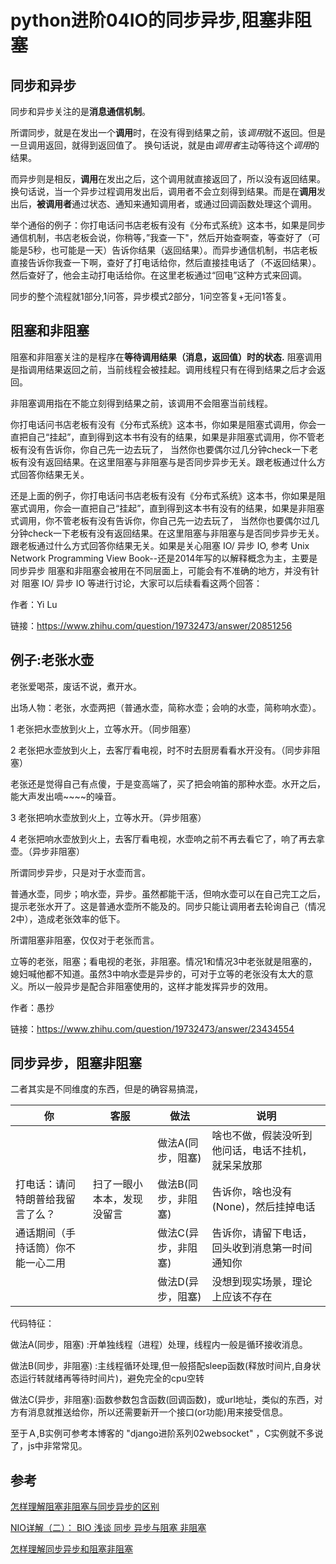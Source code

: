 # python进阶04IO的同步异步,阻塞非阻塞
## 同步和异步
同步和异步关注的是**消息通信机制**。

所谓同步，就是在发出一个**调用**时，在没有得到结果之前，该*调用*就不返回。但是一旦调用返回，就得到返回值了。
换句话说，就是由*调用者*主动等待这个*调用*的结果。

而异步则是相反，**调用**在发出之后，这个调用就直接返回了，所以没有返回结果。换句话说，当一个异步过程调用发出后，调用者不会立刻得到结果。而是在**调用**发出后，**被调用者**通过状态、通知来通知调用者，或通过回调函数处理这个调用。

举个通俗的例子：你打电话问书店老板有没有《分布式系统》这本书，如果是同步通信机制，书店老板会说，你稍等，”我查一下"，然后开始查啊查，等查好了（可能是5秒，也可能是一天）告诉你结果（返回结果）。而异步通信机制，书店老板直接告诉你我查一下啊，查好了打电话给你，然后直接挂电话了（不返回结果）。然后查好了，他会主动打电话给你。在这里老板通过“回电”这种方式来回调。

同步的整个流程就1部分,1问答，异步模式2部分，1问空答复+无问1答复。


## 阻塞和非阻塞
阻塞和非阻塞关注的是程序在**等待调用结果（消息，返回值）时的状态.**
阻塞调用是指调用结果返回之前，当前线程会被挂起。调用线程只有在得到结果之后才会返回。

非阻塞调用指在不能立刻得到结果之前，该调用不会阻塞当前线程。

你打电话问书店老板有没有《分布式系统》这本书，你如果是阻塞式调用，你会一直把自己“挂起”，直到得到这本书有没有的结果，如果是非阻塞式调用，你不管老板有没有告诉你，你自己先一边去玩了， 当然你也要偶尔过几分钟check一下老板有没有返回结果。在这里阻塞与非阻塞与是否同步异步无关。跟老板通过什么方式回答你结果无关。


还是上面的例子，你打电话问书店老板有没有《分布式系统》这本书，你如果是阻塞式调用，你会一直把自己“挂起”，直到得到这本书有没有的结果，如果是非阻塞式调用，你不管老板有没有告诉你，你自己先一边去玩了， 当然你也要偶尔过几分钟check一下老板有没有返回结果。在这里阻塞与非阻塞与是否同步异步无关。跟老板通过什么方式回答你结果无关。如果是关心阻塞 IO/ 异步 IO, 参考  Unix Network Programming View Book--还是2014年写的以解释概念为主，主要是同步异步 阻塞和非阻塞会被用在不同层面上，可能会有不准确的地方，并没有针对 阻塞 IO/ 异步 IO 等进行讨论，大家可以后续看看这两个回答：

作者：Yi Lu

链接：https://www.zhihu.com/question/19732473/answer/20851256


## 例子:老张水壶
老张爱喝茶，废话不说，煮开水。

出场人物：老张，水壶两把（普通水壶，简称水壶；会响的水壶，简称响水壶）。

1 老张把水壶放到火上，立等水开。（同步阻塞）

2 老张把水壶放到火上，去客厅看电视，时不时去厨房看看水开没有。（同步非阻塞）

老张还是觉得自己有点傻，于是变高端了，买了把会响笛的那种水壶。水开之后，能大声发出嘀~~~~的噪音。

3 老张把响水壶放到火上，立等水开。（异步阻塞）

4 老张把响水壶放到火上，去客厅看电视，水壶响之前不再去看它了，响了再去拿壶。（异步非阻塞）

所谓同步异步，只是对于水壶而言。

普通水壶，同步；响水壶，异步。虽然都能干活，但响水壶可以在自己完工之后，提示老张水开了。这是普通水壶所不能及的。同步只能让调用者去轮询自己（情况2中），造成老张效率的低下。

所谓阻塞非阻塞，仅仅对于老张而言。

立等的老张，阻塞；看电视的老张，非阻塞。情况1和情况3中老张就是阻塞的，媳妇喊他都不知道。虽然3中响水壶是异步的，可对于立等的老张没有太大的意义。所以一般异步是配合非阻塞使用的，这样才能发挥异步的效用。



作者：愚抄

链接：https://www.zhihu.com/question/19732473/answer/23434554


## 同步异步，阻塞非阻塞
二者其实是不同维度的东西，但是的确容易搞混，


|              你              |          客服          |       做法        |                   说明                    |
| --------------------------- | --------------------- | ---------------- | ---------------------------------------- |
|                             |                       | 做法A(同步，阻塞)   | 啥也不做，假装没听到他问话，电话不挂机，就呆呆放那 |
| 打电话：请问特朗普给我留言了么？   | 扫了一眼小本本，发现没留言 | 做法B(同步，非阻塞) | 告诉你，啥也没有(None)，然后挂掉电话           |
| 通话期间（手持话筒）你不能一心二用 |                       | 做法C(异步，非阻塞) | 告诉你，请留下电话，回头收到消息第一时间通知你    |
|                             |                       | 做法D(异步，阻塞)   | 没想到现实场景，理论上应该不存在     |

代码特征：

 做法A(同步，阻塞) :开单独线程（进程）处理，线程内一般是循环接收消息。

 做法B(同步，非阻塞) :主线程循环处理,但一般搭配sleep函数(释放时间片,自身状态运行转就绪再等待时间片)，避免完全的cpu空转

做法C(异步，非阻塞):函数参数包含函数(回调函数)，或url地址，类似的东西，对方有消息就推送给你，所以还需要新开一个接口(or功能)用来接受信息。

至于Ａ,B实例可参考本博客的 "django进阶系列02websocket" ，C实例就不多说了，js中非常常见。


## 参考
[怎样理解阻塞非阻塞与同步异步的区别](https://www.zhihu.com/question/19732473)

[NIO详解（二）： BIO 浅谈 同步 异步与阻塞 非阻塞](https://blog.csdn.net/qq_21125183/article/details/83831495)

[怎样理解同步异步和阻塞非阻塞](https://www.jianshu.com/p/9fa26b0b22a0)

